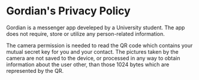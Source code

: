 # Gordian's Privacy Policy

Gordian is a messenger app develeped by a University student. The app does not require, store or utilize any person-related information.

The camera permission is needed to read the QR code which contains your mutual secret key for you and your contact. The pictures taken by the camera are not saved to the device, or processed in any way to obtain information about the user other, than those 1024 bytes which are represented by the QR. 
